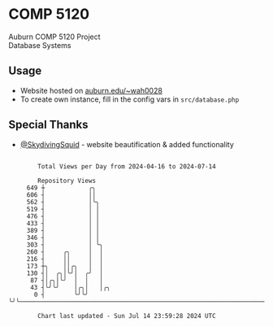 # COMP 5120
Auburn COMP 5120 Project  
Database Systems

## Usage
- Website hosted on [auburn.edu/~wah0028](https://webhome.auburn.edu/~wah0028/)
- To create own instance, fill in the config vars in `src/database.php`

## Special Thanks
- [@SkydivingSquid](https://github.com/SkydivingSquid) - website beautification & added functionality

```

        Total Views per Day from 2024-04-16 to 2024-07-14

        Repository Views
     649 ┼            ╭╮
     606 ┤            ││
     562 ┤            │╰╮
     519 ┤            │ │
     476 ┤            │ │
     433 ┤            │ │
     389 ┤            │ │
     346 ┤            │ │
     303 ┤            │ ╰╮
     260 ┤     ╭╮     │  │
     216 ┤     ││     │  │
     173 ┼╮    ││╭╮   │  │
     130 ┤│  ╭╮│╰╯│  ╭╯  │
      87 ┤│╭╮│╰╯  │  │   │
      43 ┤╰╯╰╯    │╭╮│   │╭╮
       0 ┤        ╰╯╰╯   ╰╯╰───────────────────────────────────────────────────────────────────────

        Chart last updated - Sun Jul 14 23:59:28 2024 UTC
        
```
